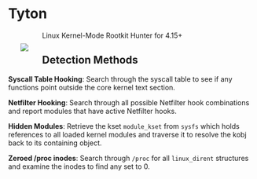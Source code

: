 # Tyton

<img align="left" src="https://raw.githubusercontent.com/nbulischeck/tyton/master/images/tyton-large.jpg?token=ARN9vXUA3y4sqHCkZj_tM1s9Zlb4eW-vks5bu8I4wA%3D%3D" style="padding: 25px">

Linux Kernel-Mode Rootkit Hunter for 4.15+

## Detection Methods

**Syscall Table Hooking**: Search through the syscall table to see if any functions point outside the core kernel text section.
  
**Netfilter Hooking**: Search through all possible Netfilter hook combinations and report modules that have active Netfilter hooks.

**Hidden Modules**: Retrieve the kset `module_kset` from `sysfs` which holds references to all loaded kernel modules and traverse it to resolve the kobj back to its containing object.

**Zeroed /proc inodes**: Search through `/proc` for all `linux_dirent` structures and examine the inodes to find any set to 0.

